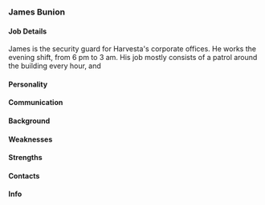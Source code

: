 ### James Bunion

#### Job Details 
James is the security guard for Harvesta's corporate offices. He works the evening shift, from 6 pm to 3 am. His job mostly consists of a patrol around the building every hour, and 

#### Personality

#### Communication

#### Background

#### Weaknesses 

#### Strengths

#### Contacts 

#### Info
